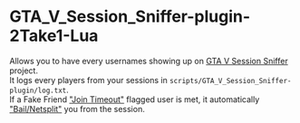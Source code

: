 # GTA_V_Session_Sniffer-plugin-2Take1-Lua
Allows you to have every usernames showing up on [GTA V Session Sniffer](https://github.com/Illegal-Services/GTA-V-Session-Sniffer) project.<br>
It logs every players from your sessions in `scripts/GTA_V_Session_Sniffer-plugin/log.txt`.<br>
If a Fake Friend ["Join Timeout"](https://gta.2take1.menu/features/online/join/#join-timeout) flagged user is met, it automatically ["Bail/Netsplit"](https://gta.2take1.menu/features/online/lobby/#bail-netsplit) you from the session.<br>
